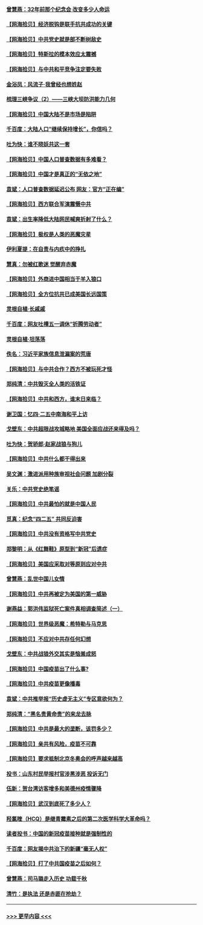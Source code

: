 #### [曾慧燕：32年前那个纪念会 改变多少人命运](../pages/nsc993/n12934233.md?t=05092251) 
#### [【网海拾贝】经济脱钩是联手抗共成功的关键](../pages/nsc993/n12934176.md?t=05092251) 
#### [【网海拾贝】中共党史就是部不断树敌史](../pages/nsc993/n12932844.md?t=05092251) 
#### [【网海拾贝】特斯拉的模本效应太震撼](../pages/nsc993/n12925626.md?t=05092251) 
#### [【网海拾贝】与中共和平竞争注定要失败](../pages/nsc993/n12923326.md?t=05092251) 
#### [金浴凤：风流子‧我曾经也想姓赵](../pages/nsc993/n12920911.md?t=05092251) 
#### [梳理三峡争议（2）——三峡大坝防洪能力几何](../pages/nsc993/n12920173.md?t=05092251) 
#### [【网海拾贝】中国大陆不是市场是陷阱](../pages/nsc993/n12920143.md?t=05092251) 
#### [千百度：大陆人口“继续保持增长”，你信吗？](../pages/nsc993/n12918946.md?t=05092251) 
#### [吐为快：谁不晓妖共这一套](../pages/nsc993/n12918941.md?t=05092251) 
#### [【网海拾贝】中国人口普查数据有多难看？](../pages/nsc993/n12917822.md?t=05092251) 
#### [【网海拾贝】中国才是真正的“无依之地”](../pages/nsc993/n12915845.md?t=05092251) 
#### [袁斌：人口普查数据延迟公布 网友：官方“正在编”](../pages/nsc993/n12915748.md?t=05092251) 
#### [【网海拾贝】西方联合军演震慑中共](../pages/nsc993/n12913466.md?t=05092251) 
#### [袁斌：出生率降低大陆网民喊爽折射了什么？](../pages/nsc993/n12913365.md?t=05092251) 
#### [【网海拾贝】极权是人类的恶魔灾星](../pages/nsc993/n12910697.md?t=05092251) 
#### [伊利夏提：在自责与内疚中的挣扎](../pages/nsc993/n12910493.md?t=05092251) 
#### [慧真：勿被红歌迷 觉醒弃赤魔](../pages/nsc993/n12910485.md?t=05092251) 
#### [【网海拾贝】外商进中国相当于羊入狼口](../pages/nsc993/n12908274.md?t=05092251) 
#### [【网海拾贝】全方位抗共已成美国长远国策](../pages/nsc993/n12906878.md?t=05092251) 
#### [灵根自植‧长戚戚](../pages/nsc993/n12905585.md?t=05092251) 
#### [千百度：网友吐槽五一调休“折腾劳动者”](../pages/nsc993/n12905934.md?t=05092251) 
#### [灵根自植‧坦荡荡](../pages/nsc993/n12905562.md?t=05092251) 
#### [佚名：习近平家族信息泄漏案的荒唐](../pages/nsc993/n12904705.md?t=05092251) 
#### [【网海拾贝】与中共合作？西方不被玩死才怪](../pages/nsc993/n12903873.md?t=05092251) 
#### [郑纯清：中共毁灭全人类的活铁证](../pages/nsc993/n12903785.md?t=05092251) 
#### [【网海拾贝】中共和西方，谁末日来临？](../pages/nsc993/n12903482.md?t=05092251) 
#### [谢卫国：忆四‧二五中南海和平上访](../pages/nsc993/n12902192.md?t=05092251) 
#### [戈壁东：中共超限战攻城略地 美国全面应战还来得及吗？](../pages/nsc993/n12902297.md?t=05092251) 
#### [吐为快：贺骄郎‧赵家战狼与狗儿](../pages/nsc993/n12902280.md?t=05092251) 
#### [【网海拾贝】中共什么都干得出来](../pages/nsc993/n12897500.md?t=05092251) 
#### [吴文渊：激进派用种族审视社会问题 加剧分裂](../pages/nsc993/n12893881.md?t=05092251) 
#### [关乐：中共党史绝笔谣](../pages/nsc993/n12897270.md?t=05092251) 
#### [【网海拾贝】中共最怕的就是中国人民](../pages/nsc993/n12894705.md?t=05092251) 
#### [觅真：纪念“四二五” 共同反迫害](../pages/nsc993/n12894553.md?t=05092251) 
#### [【网海拾贝】中共没有资格写中共党史](../pages/nsc993/n12892231.md?t=05092251) 
#### [郑黎明：从《红舞鞋》原型到“新冠”后遗症](../pages/nsc993/n12890469.md?t=05092251) 
#### [【网海拾贝】美国应采取对等原则应对中共](../pages/nsc993/n12889176.md?t=05092251) 
#### [曾慧燕：乱世中国儿女情](../pages/nsc993/n12887931.md?t=05092251) 
#### [【网海拾贝】中共再被定为美国的第一威胁](../pages/nsc993/n12887580.md?t=05092251) 
#### [谢燕益：郭洪伟监狱死亡案件真相调查简述（一）](../pages/nsc993/n12885648.md?t=05092251) 
#### [【网海拾贝】世界级恶魔：希特勒与马克思](../pages/nsc993/n12884062.md?t=05092251) 
#### [【网海拾贝】不应对中共存任何幻想](../pages/nsc993/n12881460.md?t=05092251) 
#### [戈壁东：中共战狼外交其实是恼羞成怒](../pages/nsc993/n12880392.md?t=05092251) 
#### [【网海拾贝】中国疫苗出了什么事?](../pages/nsc993/n12879124.md?t=05092251) 
#### [【网海拾贝】中共疫苗更像播毒](../pages/nsc993/n12876631.md?t=05092251) 
#### [袁斌：中共推举报“历史虚无主义”专区意欲何为？](../pages/nsc993/n12876530.md?t=05092251) 
#### [郑纯清：“黑名贵黄命贵”的来龙去脉](../pages/nsc993/n12875589.md?t=05092251) 
#### [【网海拾贝】中共是最大的垄断，该罚多少？](../pages/nsc993/n12874006.md?t=05092251) 
#### [【网海拾贝】亲共有风险，疫苗不可靠](../pages/nsc993/n12872224.md?t=05092251) 
#### [【网海拾贝】要求抵制北京冬奥会的呼声越来越高](../pages/nsc993/n12868962.md?t=05092251) 
#### [投书：山东村民举报村官涉黑涉恶 投诉无门](../pages/nsc993/n12869726.md?t=05092251) 
#### [伍新：贺台湾访客增多和美德州疫情骤降](../pages/nsc993/n12865651.md?t=05092251) 
#### [【网海拾贝】武汉到底死了多少人？](../pages/nsc993/n12863707.md?t=05092251) 
#### [羟氯喹（HCQ）是继青霉素之后的第二次医学科学大革命吗？](../pages/nsc993/n12638564.md?t=05092251) 
#### [读者投书：中国的新冠疫苗接种就是强制性的](../pages/nsc993/n12859932.md?t=05092251) 
#### [千百度：网友揭中共治下的新疆“毫无人权”](../pages/nsc993/n12858385.md?t=05092251) 
#### [【网海拾贝】打了中共国疫苗之后如何？](../pages/nsc993/n12857866.md?t=05092251) 
#### [曾慧燕：司马璐走入历史 功载千秋](../pages/nsc993/n12856996.md?t=05092251) 
#### [清竹：是执法 还是赤匪在抢劫？](../pages/nsc993/n12856952.md?t=05092251) 

----
#### [ >>> 更早内容 <<< ](../indexes/nsc993-earlier.md)

